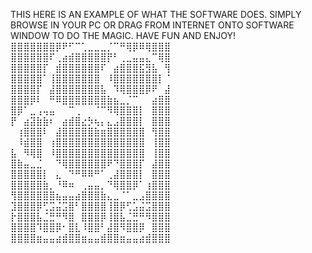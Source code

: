 THIS HERE IS AN EXAMPLE OF WHAT THE SOFTWARE DOES.
SIMPLY BROWSE IN YOUR PC OR DRAG FROM INTERNET ONTO SOFTWARE WINDOW
TO DO THE MAGIC.
HAVE FUN AND ENJOY!
⣿⣿⣿⣿⣿⣿⣿⡿⠟⠋⠉⢁⣀⣀⣀⡈⠉⠛⢿⡿⠿⢿⣿⣿⣿
⣿⣿⣿⣿⣿⣿⠏⢀⣴⣾⣿⣿⣿⣿⣿⡟⠃⢀⣀⣤⣤⣄⠉⢿⣿
⣿⣿⣿⣿⣿⡏⠀⣾⣿⣿⣿⣿⣿⣿⠏⠀⣴⣿⣿⣿⣯⣻⣧⠀⢻
⣿⣿⣿⣿⣿⠁⢸⣿⣿⣿⣿⣿⣿⣿⠀⠸⣿⣿⣿⣿⣿⣿⣿⡇⠈
⣿⣿⣿⣿⡏⠀⣼⣿⣿⣿⣿⣿⣿⣿⣧⠀⠹⢿⣿⣿⣿⡿⠟⠀⣼
⣿⣿⣿⡿⠇⠀⠛⠿⣿⣿⣿⣿⣿⣿⣿⣷⣦⣀⡈⠉⠀⠀⣴⣿⣿
⣿⡿⠁⣀⢠⢤⣤⠀⠀⠉⢀⠀⠀⠈⠉⠻⢿⣿⣿⣿⡇⠀⣿⣿⣿
⡟⠀⣴⣽⣷⣷⠆⠀⣴⣾⣿⣔⡳⢦⡄⣄⣠⣿⣿⣿⡇⠀⣿⣿⣿
⠀⢰⣿⣿⣿⠇⠀⣼⣿⣿⣿⣿⣿⣷⣶⣿⣿⣿⣿⣿⣿⠀⢻⣿⣿
⠀⠸⣾⣿⣿⠀⢰⣿⣿⣿⣿⣿⣿⣿⣿⣿⣿⣿⣿⣿⣿⠀⢸⣿⣿
⣧⠀⠻⢿⣿⠀⠸⣿⣿⣿⣿⣿⣿⣿⣿⣿⣿⣿⣿⣿⣿⠀⢸⣿⣿
⣿⣷⣤⣀⣈⠀⠀⠙⢿⣿⣿⣿⣿⣿⣿⠟⠙⣿⣿⣿⡏⠀⣼⣿⣿
⣿⣿⣿⣿⣿⡇⠀⣄⠀⠙⠛⠿⠿⠛⠁⢀⣼⣿⣿⣿⡇⠀⣿⣿⣿
⣿⣿⣿⣿⣿⣷⡀⠘⠿⠶⠀⢀⣤⣤⡀⠙⢿⣿⣿⡿⠁⢰⣿⣿⣿
⢻⣿⣿⣿⣿⣿⣿⣦⣤⣤⣴⣿⣿⣿⣷⣄⣀⠈⠁⣀⣠⣿⣿⣿⣿
⣹⣿⣿⣿⡿⢋⣩⣬⣩⣿⠃⣿⣿⣿⣿⢸⣿⡿⢋⣡⣬⣩⣿⣿⣿
⡗⣿⣿⣿⣧⣈⣛⠛⠻⣿⠀⣿⣿⣿⡿⢸⣿⣧⣈⣛⠛⠻⣿⣿⣿
⣿⣿⣿⣿⠹⣿⣿⡿⠂⣿⣇⠸⣿⣿⠃⣼⣿⠻⣿⣿⡿⠀⣿⣿⣿
⣿⣿⣿⣿⣶⣤⣤⣴⣾⣿⣿⣶⣤⣤⣾⣿⣿⣶⣤⣤⣴⣾⣿⣿⣿
